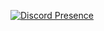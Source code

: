 [![Discord Presence](https://lanyard.cnrad.dev/api/983946996354252830?theme=black&bg=000000&animated=true&hideDiscrim=false&borderRadius=30px&idleMessage=booming%20peoples%20...&hideStatus=false)](https://discord.com/users/983946996354252830)
